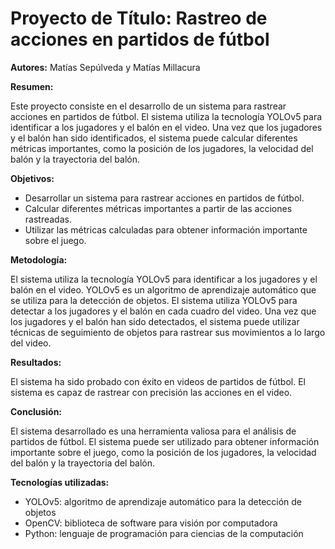 # Proyecto de Título: Rastreo de acciones en partidos de fútbol

**Autores:** Matías Sepúlveda y Matías Millacura

**Resumen:**

Este proyecto consiste en el desarrollo de un sistema para rastrear acciones en partidos de fútbol. El sistema utiliza la tecnología YOLOv5 para identificar a los jugadores y el balón en el video. Una vez que los jugadores y el balón han sido identificados, el sistema puede calcular diferentes métricas importantes, como la posición de los jugadores, la velocidad del balón y la trayectoria del balón.

**Objetivos:**

* Desarrollar un sistema para rastrear acciones en partidos de fútbol.
* Calcular diferentes métricas importantes a partir de las acciones rastreadas.
* Utilizar las métricas calculadas para obtener información importante sobre el juego.

**Metodología:**

El sistema utiliza la tecnología YOLOv5 para identificar a los jugadores y el balón en el video. YOLOv5 es un algoritmo de aprendizaje automático que se utiliza para la detección de objetos. El sistema utiliza YOLOv5 para detectar a los jugadores y el balón en cada cuadro del video. Una vez que los jugadores y el balón han sido detectados, el sistema puede utilizar técnicas de seguimiento de objetos para rastrear sus movimientos a lo largo del video.

**Resultados:**

El sistema ha sido probado con éxito en videos de partidos de fútbol. El sistema es capaz de rastrear con precisión las acciones en el video.

**Conclusión:**

El sistema desarrollado es una herramienta valiosa para el análisis de partidos de fútbol. El sistema puede ser utilizado para obtener información importante sobre el juego, como la posición de los jugadores, la velocidad del balón y la trayectoria del balón.

**Tecnologías utilizadas:**

* YOLOv5: algoritmo de aprendizaje automático para la detección de objetos
* OpenCV: biblioteca de software para visión por computadora
* Python: lenguaje de programación para ciencias de la computación
